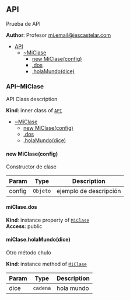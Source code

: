 <a name="module_API"></a>

## API
Prueba de API

**Author**: Profesor <mi.email@iescastelar.com>  

* [API](#module_API)
    * [~MiClase](#module_API..MiClase)
        * [new MiClase(config)](#new_module_API..MiClase_new)
        * [.dos](#module_API..MiClase+dos)
        * [.holaMundo(dice)](#module_API..MiClase+holaMundo)

<a name="module_API..MiClase"></a>

### API~MiClase
API Class description

**Kind**: inner class of [<code>API</code>](#module_API)  

* [~MiClase](#module_API..MiClase)
    * [new MiClase(config)](#new_module_API..MiClase_new)
    * [.dos](#module_API..MiClase+dos)
    * [.holaMundo(dice)](#module_API..MiClase+holaMundo)

<a name="new_module_API..MiClase_new"></a>

#### new MiClase(config)
Constructor de clase


| Param | Type | Description |
| --- | --- | --- |
| config | <code>Objeto</code> | ejemplo de descripción |

<a name="module_API..MiClase+dos"></a>

#### miClase.dos
**Kind**: instance property of [<code>MiClase</code>](#module_API..MiClase)  
**Access**: public  
<a name="module_API..MiClase+holaMundo"></a>

#### miClase.holaMundo(dice)
Otro método chulo

**Kind**: instance method of [<code>MiClase</code>](#module_API..MiClase)  

| Param | Type | Description |
| --- | --- | --- |
| dice | <code>cadena</code> | hola mundo |

